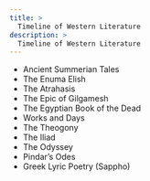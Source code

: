 ```yaml
---
title: >
  Timeline of Western Literature
description: >
  Timeline of Western Literature
---
```


- Ancient Summerian Tales
- The Enuma Elish
- The Atrahasis
- The Epic of Gilgamesh
- The Egyptian Book of the Dead
- Works and Days
- The Theogony
- The Iliad
- The Odyssey
- Pindar’s Odes
- Greek Lyric Poetry (Sappho)
